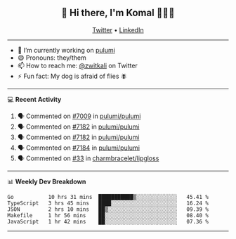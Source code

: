 <h2 align="center"> 👋 Hi there, I'm Komal 🧑🏾‍💻 </h2>
<p align="center">
    <a href="https://twitter.com/zwitkali">Twitter</a> •
    <a href="https://www.linkedin.com/in/komal-ali/">LinkedIn</a>
</p>

--------

- 🔭 I’m currently working on [pulumi](https://github.com/pulumi/pulumi)
- 😄 Pronouns: they/them
- 📫 How to reach me: [@zwitkali](https://twitter.com/zwitkali) on Twitter
- ⚡ Fun fact: My dog is afraid of flies 🪰

--------
💻 **Recent Activity**

<!--START_SECTION:activity-->
1. 🗣 Commented on [#7009](https://github.com/pulumi/pulumi/issues/7009) in [pulumi/pulumi](https://github.com/pulumi/pulumi)
2. 🗣 Commented on [#7182](https://github.com/pulumi/pulumi/issues/7182) in [pulumi/pulumi](https://github.com/pulumi/pulumi)
3. 🗣 Commented on [#7182](https://github.com/pulumi/pulumi/issues/7182) in [pulumi/pulumi](https://github.com/pulumi/pulumi)
4. 🗣 Commented on [#7184](https://github.com/pulumi/pulumi/issues/7184) in [pulumi/pulumi](https://github.com/pulumi/pulumi)
5. 🗣 Commented on [#33](https://github.com/charmbracelet/lipgloss/issues/33) in [charmbracelet/lipgloss](https://github.com/charmbracelet/lipgloss)
<!--END_SECTION:activity-->

--------

📊 **Weekly Dev Breakdown**
<!--START_SECTION:waka-->
```text
Go           10 hrs 31 mins  ███████████▒░░░░░░░░░░░░░   45.41 % 
TypeScript   3 hrs 45 mins   ████░░░░░░░░░░░░░░░░░░░░░   16.24 % 
JSON         2 hrs 10 mins   ██▒░░░░░░░░░░░░░░░░░░░░░░   09.39 % 
Makefile     1 hr 56 mins    ██░░░░░░░░░░░░░░░░░░░░░░░   08.40 % 
JavaScript   1 hr 42 mins    ██░░░░░░░░░░░░░░░░░░░░░░░   07.36 % 
```
<!--END_SECTION:waka-->

--------